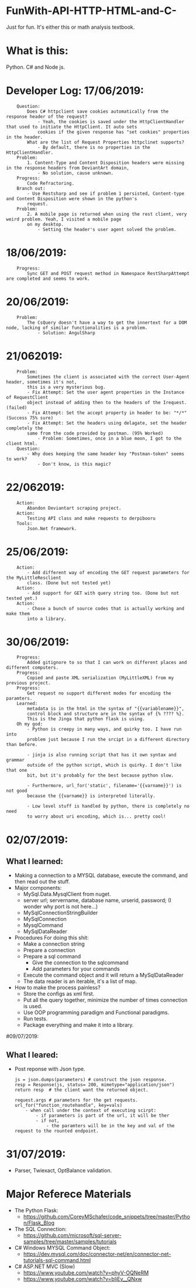 # FunWith-API-HTTP-HTML-and-C-
Just for fun. It's either this or math analysis textbook.
# What is this: 
Python. C# and Node js. 

# Developer Log: 17/06/2019:
```
    Question: 
        Does C# httpclient save cookies automatically from the response header of the request? 
            - Yeah, the cookies is saved under the HttpClientHandler that used to initiate the HttpClient. It auto sets
            cookies if the given response has "set cookies" properties in the header. 
        What are the list of Request Properties httpclinet supports? 
            - By default, there is no properties in the HttpClientHandler.
    Problem: 
        1. Content-Type and Content Disposition headers were missing in the response headers from DeviantArt domain, 
            - No solution, cause unknown. 
    Progress: 
        Code Refractoring. 
    Branch out: 
        - Use Restsharp and see if problem 1 persisted, Content-type and Content Disposition were shown in the python's
        request. 
    Problem: 
        2. A mobile page is returned when using the rest client, very weird problem. Yeah, I visited a mobile page 
        on my desktop. 
            - Setting the header's user agent solved the problem. 

```

# 18/06/2019: 
```
    Progress: 
        Sync GET and POST request method in Namespace RestSharpAttempt are completed and seems to work. 
```

# 20/06/2019:
```
    Problem: 
        The CsQuery doesn't have a way to get the innertext for a DOM node, lacking of similar functionalities is a problem. 
            - Solution: AngulSharp
```

# 21/062019: 
```
    Problem:
        Sometimes the client is associated with the correct User-Agent header, sometimes it's not, 
        this is a very mysterious bug. 
        - Fix Attempt: Set the user agent properties in the Instance of RequestClient 
        object instead of adding then to the headers of the Irequest. (failed)
        - Fix Attempt: Set the accept property in header to be: "*/*" (Success 75% sure)
        - Fix Attempt: Set the headers using delagate, set the header completely the 
        same from the code provided by postman. (95% Worked)
            - Problem: Sometimes, once in a blue moon, I got to the client html. 
    Question: 
        - Why does keeping the same header key "Postman-token" seems to work? 
            - Don't know, is this magic? 
```
# 22/062019: 
```
    Action: 
        Abandon Deviantart scraping project. 
    Action: 
        Testing API class and make requests to derpibooru
    Tools: 
        Json.Net framework. 
```

# 25/06/2019: 
```
    Action: 
        - Add different way of encoding the GET request parameters for the MyLittleResclient 
        class. (Done but not tested yet)
    Action: 
        - Add support for GET with query string too. (Done but not tested yet.)
    Action: 
        - Chose a bunch of source codes that is actually working and make them 
        into a library. 
```

# 30/06/2019: 
```
    Progress: 
        Added gitignore to so that I can work on different places and different computers. 
    Progress: 
        Copied and paste XML serialization (MyLittleXML) from my previous project. 
    Progress: 
        Get request no support different modes for encoding the paramters. 
    Learned: 
        metadata is in the html in the syntax of "{{variablename}}", 
        control block and structure are in the syntax of {% ???? %}. 
        This is the Jinga that python flask is using. 
    Oh my god: 
        - Python is creepy in many ways, and quirky too. I have run into 
        problem just because I run the srcipt in a different directory than before. 

        - jinja is also running script that has it own syntax and grammar 
        outside of the python script, which is quirky. I don't like that one 
        bit, but it's probably for the best because python slow. 

        - Furthermore, url_for('static', filename='{{varname}}') is not good 
        because the {{varname}} is interpreted literally. 

        - Low level stuff is handled by python, there is completely no need 
        to worry about uri encoding, which is... pretty cool! 
```

# 02/07/2019: 
## What I learned: 
- Making a connection to a MYSQL database, execute the command, and then read out the stuff. 
- Major components:
    - MySql.Data.MysqlClient from nuget. 
    - server url; servername, database name, urserid, password; (I wonder why port is not here...)
    - MySqlConnectionStringBuilder
    - MySqlConnection
    - MysqlCommand
    - MySqlDataReader
- Procedures For doing this shit: 
    - Make a connection string
    - Prepare a connection
    - Prepare a sql command 
        - Give the connection to the sqlcommand
        - Add parameters for your commands
    - Execute the command object and it will return a MySqlDataReader
    - The data reader is an iterable, it's a list of map. 
- How to make the process painless? 
    - Store the configs as xml first. 
    - Put all the query together, minimize the number of times connection is used. 
    - Use OOP programming paradigm and Functional paradigms. 
    - Run tests. 
    - Package everything and make it into a library. 


#09/07/2019: 
## What I leared: 
- Post reponse with Json type. 
    ```
    js = json.dumps(parameters) # construct the json response.
    resp = Response(js, status= 200, mimetype="application/json")
    return resp  # the client want the returned object. 

    request.args # parameters for the get requests. 
    url_for("function_routehandle", key=vals) 
        - when call under the context of executing scirpt: 
            - if parameters is part of the url, it will be ther
            - if not,
                - the paramters will be in the key and val of the request to the rounted endpoint.
    ```
# 31/07/2019: 
- Parser, Twiexact, OptBalance validation. 


# Major Referece Materials
- The Python Flask: 
    - https://github.com/CoreyMSchafer/code_snippets/tree/master/Python/Flask_Blog
- The SQL Connection: 
    - https://github.com/microsoft/sql-server-samples/tree/master/samples/tutorials
- C# Windows MYSQL Command Object: 
    - https://dev.mysql.com/doc/connector-net/en/connector-net-tutorials-sql-command.html
- C# ASP.NET MVC (Slow)
    - https://www.youtube.com/watch?v=phyV-OQNeRM
    - https://www.youtube.com/watch?v=bIiEv__QNxw